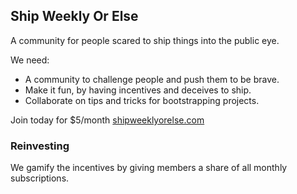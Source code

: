 ## Ship Weekly Or Else

A community for people scared to ship things into the public eye.

We need:

- A community to challenge people and push them to be brave.
- Make it fun, by having incentives and deceives to ship.
- Collaborate on tips and tricks for bootstrapping projects.

Join today for $5/month [shipweeklyorelse.com](https://shipweeklyorelse.com)

### Reinvesting

We gamify the incentives by giving members a share of all monthly subscriptions.
